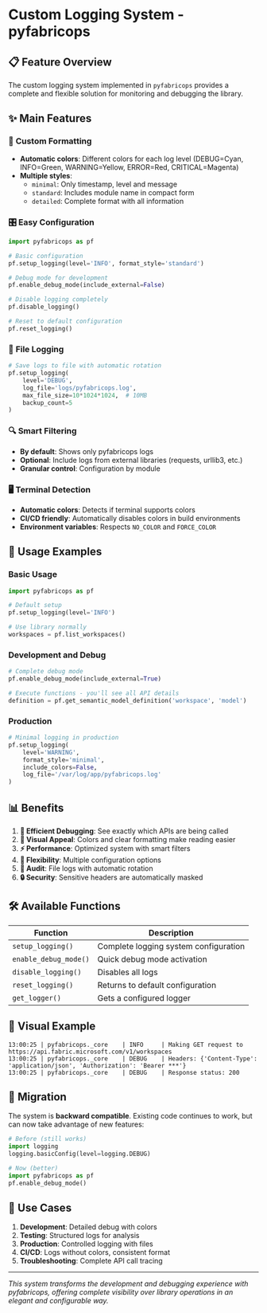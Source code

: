 # Custom Logging System - pyfabricops

## 📋 Feature Overview

The custom logging system implemented in `pyfabricops` provides a complete and flexible solution for monitoring and debugging the library.

## ✨ Main Features

### 🎨 **Custom Formatting**
- **Automatic colors**: Different colors for each log level (DEBUG=Cyan, INFO=Green, WARNING=Yellow, ERROR=Red, CRITICAL=Magenta)
- **Multiple styles**:
  - `minimal`: Only timestamp, level and message
  - `standard`: Includes module name in compact form
  - `detailed`: Complete format with all information

### 🎛️ **Easy Configuration**
```python
import pyfabricops as pf

# Basic configuration
pf.setup_logging(level='INFO', format_style='standard')

# Debug mode for development
pf.enable_debug_mode(include_external=False)

# Disable logging completely
pf.disable_logging()

# Reset to default configuration
pf.reset_logging()
```

### 📁 **File Logging**
```python
# Save logs to file with automatic rotation
pf.setup_logging(
    level='DEBUG',
    log_file='logs/pyfabricops.log',
    max_file_size=10*1024*1024,  # 10MB
    backup_count=5
)
```

### 🔍 **Smart Filtering**
- **By default**: Shows only pyfabricops logs
- **Optional**: Include logs from external libraries (requests, urllib3, etc.)
- **Granular control**: Configuration by module

### 🖥️ **Terminal Detection**
- **Automatic colors**: Detects if terminal supports colors
- **CI/CD friendly**: Automatically disables colors in build environments
- **Environment variables**: Respects `NO_COLOR` and `FORCE_COLOR`

## 🚀 **Usage Examples**

### Basic Usage
```python
import pyfabricops as pf

# Default setup
pf.setup_logging(level='INFO')

# Use library normally
workspaces = pf.list_workspaces()
```

### Development and Debug
```python
# Complete debug mode
pf.enable_debug_mode(include_external=True)

# Execute functions - you'll see all API details
definition = pf.get_semantic_model_definition('workspace', 'model')
```

### Production
```python
# Minimal logging in production
pf.setup_logging(
    level='WARNING',
    format_style='minimal',
    include_colors=False,
    log_file='/var/log/app/pyfabricops.log'
)
```

## 📊 **Benefits**

1. **🎯 Efficient Debugging**: See exactly which APIs are being called
2. **🎨 Visual Appeal**: Colors and clear formatting make reading easier
3. **⚡ Performance**: Optimized system with smart filters
4. **🔧 Flexibility**: Multiple configuration options
5. **📝 Audit**: File logs with automatic rotation
6. **🔒 Security**: Sensitive headers are automatically masked

## 🛠️ **Available Functions**

| Function | Description |
|----------|-------------|
| `setup_logging()` | Complete logging system configuration |
| `enable_debug_mode()` | Quick debug mode activation |
| `disable_logging()` | Disables all logs |
| `reset_logging()` | Returns to default configuration |
| `get_logger()` | Gets a configured logger |

## 🎨 **Visual Example**

```
13:00:25 | pyfabricops._core    | INFO     | Making GET request to https://api.fabric.microsoft.com/v1/workspaces
13:00:25 | pyfabricops._core    | DEBUG    | Headers: {'Content-Type': 'application/json', 'Authorization': 'Bearer ***'}
13:00:25 | pyfabricops._core    | DEBUG    | Response status: 200
```

## 🔄 **Migration**

The system is **backward compatible**. Existing code continues to work, but can now take advantage of new features:

```python
# Before (still works)
import logging
logging.basicConfig(level=logging.DEBUG)

# Now (better)
import pyfabricops as pf
pf.enable_debug_mode()
```

## 🎯 **Use Cases**

1. **Development**: Detailed debug with colors
2. **Testing**: Structured logs for analysis
3. **Production**: Controlled logging with files
4. **CI/CD**: Logs without colors, consistent format
5. **Troubleshooting**: Complete API call tracing

---

*This system transforms the development and debugging experience with pyfabricops, offering complete visibility over library operations in an elegant and configurable way.*
